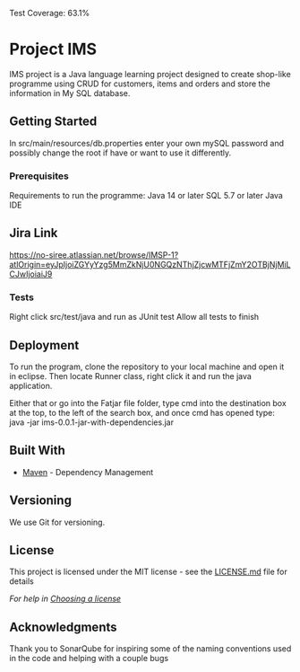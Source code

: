 Test Coverage: 63.1%
# Project IMS

IMS project is a Java language learning project designed to create shop-like programme using CRUD for customers, items and orders and store the information in My SQL database.

## Getting Started
In src/main/resources/db.properties enter your own mySQL password and possibly change the root if have or want to use it differently.

### Prerequisites
Requirements to run the programme:
Java 14 or later
SQL 5.7 or later
Java IDE

## Jira Link
https://no-siree.atlassian.net/browse/IMSP-1?atlOrigin=eyJpIjoiZGYyYzg5MmZkNjU0NGQzNThjZjcwMTFjZmY2OTBjNjMiLCJwIjoiaiJ9

###  Tests 
Right click src/test/java and run as JUnit test
Allow all tests to finish

## Deployment

To run the program, clone the repository to  your local machine and open it in eclipse. Then locate Runner class, right click it and run the java application.

Either that or go into the Fatjar file folder, type cmd into the destination box at the top, to the left of the search box, and once cmd has opened type: java -jar ims-0.0.1-jar-with-dependencies.jar

## Built With

* [Maven](https://maven.apache.org/) - Dependency Management

## Versioning

We use Git for versioning.

## License

This project is licensed under the MIT license - see the [LICENSE.md](LICENSE.md) file for details 

*For help in [Choosing a license](https://choosealicense.com/)*

## Acknowledgments

Thank you to SonarQube for inspiring some of the naming conventions used in the code and helping with a couple bugs
